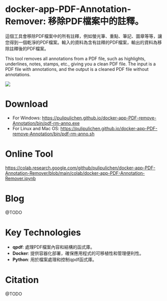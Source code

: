 # docker-app-PDF-Annotation-Remover: 移除PDF檔案中的註釋。

這個工具會移除PDF檔案中的所有註釋，例如螢光筆、重點、筆記、圖章等等，讓您得到一個乾淨的PDF檔案。輸入的資料為含有註釋的PDF檔案，輸出的資料為移除註釋後的PDF檔案。

This tool removes all annotations from a PDF file, such as highlights, underlines, notes, stamps, etc., giving you a clean PDF file. The input is a PDF file with annotations, and the output is a cleaned PDF file without annotations.

![](https://blogger.googleusercontent.com/img/a/AVvXsEjkXCHY9rlOqgCLxeTERVNml4WVCo-SewYkra3Y07CLS_KPdI16lxJtYDna1y5XFdQm_19zJsygYve07B_c05mFZvDwZTUGIC5kOnxi2OGbihI7heQ3kEXLgkBDBYxL9GYzjmaeweMRWO--eJClOzL1SpizQDWlQKvdop5xZ4l1z5F_fSwWGVlFuA)

# Download

- For Windows: https://pulipulichen.github.io/docker-app-PDF-remove-Annotation/bin/pdf-rm-anno.exe
- For Linux and Mac OS: https://pulipulichen.github.io/docker-app-PDF-remove-Annotation/bin/pdf-rm-anno.sh

# Online Tool

https://colab.research.google.com/github/pulipulichen/docker-app-PDF-Annotation-Remover/blob/main/colab/docker-app-PDF-Annotation-Remover.ipynb

# Blog

@TODO

# Key Technologies

- **qpdf**:  處理PDF檔案內容和結構的函式庫。
- **Docker**: 提供容器化部署，確保應用程式的可移植性和管理便利性。
- **Python**:  用於檔案處理和控制qpdf函式庫。

# Citation

@TODO